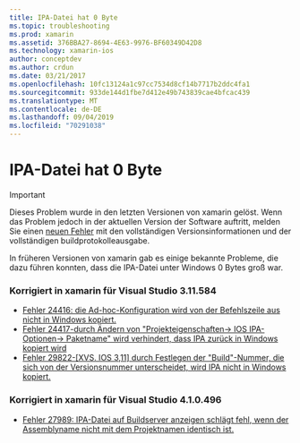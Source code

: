```yaml
---
title: IPA-Datei hat 0 Byte
ms.topic: troubleshooting
ms.prod: xamarin
ms.assetid: 376BBA27-8694-4E63-9976-BF60349D42D8
ms.technology: xamarin-ios
author: conceptdev
ms.author: crdun
ms.date: 03/21/2017
ms.openlocfilehash: 10fc13124a1c97cc7534d8cf14b7717b2ddc4fa1
ms.sourcegitcommit: 933de144d1fbe7d412e49b743839cae4bfcac439
ms.translationtype: MT
ms.contentlocale: de-DE
ms.lasthandoff: 09/04/2019
ms.locfileid: "70291038"
---
```

# <a name="ipa-file-is-0-bytes"></a>IPA-Datei hat 0 Byte

> [!IMPORTANT]
> Dieses Problem wurde in den letzten Versionen von xamarin gelöst. Wenn das Problem jedoch in der aktuellen Version der Software auftritt, melden Sie einen [neuen Fehler](~/cross-platform/troubleshooting/questions/howto-file-bug.md) mit den vollständigen Versionsinformationen und der vollständigen buildprotokolleausgabe.



In früheren Versionen von xamarin gab es einige bekannte Probleme, die dazu führen konnten, dass die IPA-Datei unter Windows 0 Bytes groß war. 

### <a name="fixed-in-xamarin-for-visual-studio-311584"></a>Korrigiert in xamarin für Visual Studio 3.11.584 
- [Fehler 24416: die Ad-hoc-Konfiguration wird von der Befehlszeile aus nicht in Windows kopiert.](https://bugzilla.xamarin.com/show_bug.cgi?id=24416)
- [Fehler 24417-durch Ändern von "Projekteigenschaften-> IOS IPA-Optionen-> Paketname" wird verhindert, dass IPA zurück in Windows kopiert wird](https://bugzilla.xamarin.com/show_bug.cgi?id=24417)
- [Fehler 29822-[XVS. IOS 3,11] durch Festlegen der "Build"-Nummer, die sich von der Versionsnummer unterscheidet, wird IPA nicht in Windows kopiert.](https://bugzilla.xamarin.com/show_bug.cgi?id=29822)

### <a name="fixed-in-xamarin-for-visual-studio-410496"></a>Korrigiert in xamarin für Visual Studio 4.1.0.496
- [Fehler 27989: IPA-Datei auf Buildserver anzeigen schlägt fehl, wenn der Assemblyname nicht mit dem Projektnamen identisch ist.](https://bugzilla.xamarin.com/show_bug.cgi?id=27989)
